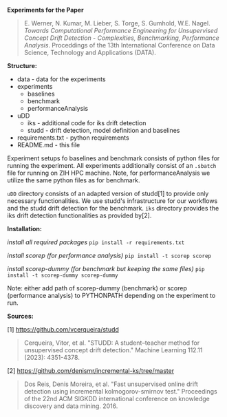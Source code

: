 
**Experiments for the Paper**
> E. Werner, N. Kumar, M. Lieber, S. Torge, S. Gumhold, W.E. Nagel. *Towards Computational Performance Engineering for Unsupervised Concept Drift Detection - Complexities, Benchmarking, Performance Analysis*. Proceddings of the 13th International Conference on Data Science, Technology and Applications (DATA).

**Structure:**

- data - data for the experiments
- experiments
    - baselines
    - benchmark
    - performanceAnalysis
- uDD
    - iks - additional code for iks drift detection
    - studd - drift detection, model definition and baselines
- requirements.txt - python requirements
- README.md - this file

Experiment setups fo baselines and benchmark consists of python files for running the experiment. All experiments additionally consist of an `.sbatch` file for running on ZIH HPC machine. Note, for performanceAnalysis we utilize the same python files as for benchmark.

`uDD` directory consists of an adapted version of studd[1] to provide only necessary functionalities. We use studd's infrastructure for our workflows and the studd drift detection for the benchmark. `iks` directory provides the iks drift detection functionalities as provided by[2].

**Installation:**

*install all required packages*
```pip install -r requirements.txt```

*install scorep (for performance analysis)*
```pip install -t scorep scorep```

*install scorep-dummy (for benchmark but keeping the same files)*
```pip install -t scorep-dummy scorep-dummy```

Note: either add path of scorep-dummy (benchmark) or scorep (performance analysis) to PYTHONPATH depending on the experiment to run.

**Sources:**

[1] https://github.com/vcerqueira/studd
> Cerqueira, Vitor, et al. "STUDD: A student–teacher method for unsupervised concept drift detection." Machine Learning 112.11 (2023): 4351-4378.

[2] https://github.com/denismr/incremental-ks/tree/master
> Dos Reis, Denis Moreira, et al. "Fast unsupervised online drift detection using incremental kolmogorov-smirnov test." Proceedings of the 22nd ACM SIGKDD international conference on knowledge discovery and data mining. 2016.
